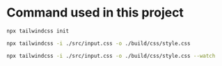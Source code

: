 # Command used in this project

```bash
npx tailwindcss init
```


```bash
npx tailwindcss -i ./src/input.css -o ./build/css/style.css
```

```bash
npx tailwindcss -i ./src/input.css -o ./build/css/style.css --watch
```